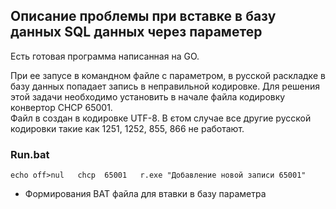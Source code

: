 

## Описание проблемы при вставке в базу данных SQL данных через параметер

Есть готовая программа написанная на GO. 

При ее запусе в командном файле с параметром, в русской раскладке в базу данных попадает запись в неправильной кодировке.
Для решения этой задачи необходимо установить в начале файла кодировку конвертор CHCP 65001.      
Файл в создан в кодировке UTF-8. В єтом случае все другие русской кодировки такие как 1251, 1252, 855, 866 не работают.  

### Run.bat

`
  echo off>nul  
  chcp  65001  
  r.exe "Добавление новой записи 65001"  
`
* Формирования BAT файла для втавки в базу параметра
